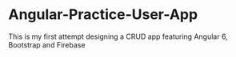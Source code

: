 # Angular-Practice-User-App
This is my first attempt designing a CRUD app featuring Angular 6, Bootstrap and Firebase
